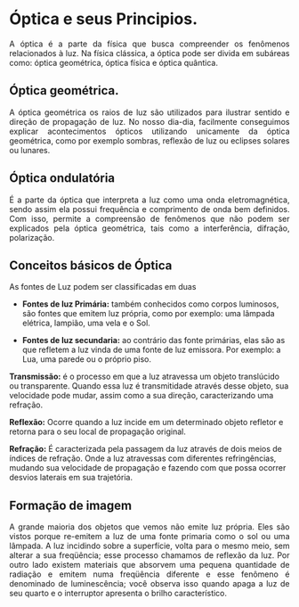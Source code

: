 # Óptica e seus Principios.
<p align="justify"> A óptica é a parte da física que busca compreender os fenômenos relacionados à luz. Na física clássica, a óptica pode ser divida em subáreas como: óptica geométrica, óptica física e óptica quântica. </p>

## Óptica geométrica.

<p align="justify"> A óptica geométrica os raios de luz são utilizados para ilustrar sentido e direção de propagação de luz. No nosso dia-dia, facilmente conseguimos explicar acontecimentos ópticos utilizando unicamente da óptica geométrica, como por exemplo sombras, reflexão de luz ou eclipses solares ou lunares. </p>

## Óptica ondulatória

<p align="justify"> É a parte da óptica que interpreta a luz como uma onda eletromagnética, sendo assim ela possui frequência e comprimento de onda bem definidos. Com isso, permite a compreensão de fenômenos que não podem ser explicados pela óptica geométrica, tais como a interferência, difração, polarização. </p>

## Conceitos básicos de Óptica

<p align="justify"> As fontes de Luz podem ser classificadas em duas </p>

* **Fontes de luz Primária:** também conhecidos como corpos luminosos, são fontes que emitem luz própria, como por exemplo: uma lâmpada elétrica, lampião, uma vela e o Sol.


* **Fontes de luz secundaria:** ao contrário das fonte primárias, elas são as que refletem a luz vinda de uma fonte de luz emissora. Por exemplo: a Lua, uma parede ou o próprio piso.

**Transmissão:** é o processo em que a luz atravessa um objeto translúcido ou transparente. Quando essa luz é transmitidade através desse objeto, sua velocidade pode mudar, assim como a sua direção, caracterizando uma refração.

**Reflexão:** Ocorre quando a luz incide em um determinado objeto refletor e retorna para o seu local de propagação original.

**Refração:** É caracterizada pela passagem da luz através de dois meios de índices de refração. Onde a luz atravessas com diferentes refringências, mudando sua velocidade de propagação e fazendo com que possa ocorrer desvios laterais em sua trajetória.


## Formação de imagem 

<p align="justify"> A grande maioria dos objetos que vemos não emite luz própria. Eles são
vistos porque re-emitem a luz de uma fonte primaria como o sol ou uma lâmpada.
A luz incidindo sobre a superfície, volta para o mesmo meio, sem alterar a sua
freqüência; esse processo chamamos de reflexão da luz. Por outro lado existem
materiais que absorvem uma pequena quantidade de radiação e emitem numa
freqüência diferente e esse fenômeno é denominado de luminescência; você
observa isso quando apaga a luz de seu quarto e o interruptor apresenta o brilho
característico. </p>
